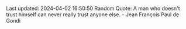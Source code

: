 Last updated: 2024-04-02 16:50:50
Random Quote: A man who doesn't trust himself can never really trust anyone else. - Jean François Paul de Gondi